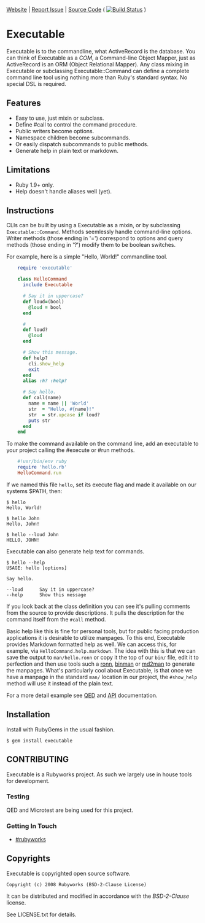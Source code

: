 [Website](http://rubyworks.github.com/executable) |
[Report Issue](http://github.com/rubyworks/executable/features) |
[Source Code](http://github.com/rubyworks/executable)
( [![Build Status](https://secure.travis-ci.org/rubyworks/indexer.png)](http://travis-ci.org/rubyworks/indexer) )


# Executable

Executable is to the commandline, what ActiveRecord is the database. 
You can think of Executable as a *COM*, a Command-line Object Mapper,
just as ActiveRecord is an ORM (Object Relational Mapper). Any class
mixing in Executable or subclassing Executable::Command can define
a complete command line tool using nothing more than Ruby's standard
syntax. No special DSL is required. 


## Features

* Easy to use, just mixin or subclass.
* Define #call to control the command procedure.
* Public writers become options.
* Namespace children become subcommands.
* Or easily dispatch subcommands to public methods.
* Generate help in plain text or markdown.


## Limitations

* Ruby 1.9+ only.
* Help doesn't handle aliases well (yet).


## Instructions

CLIs can be built by using a Executable as a mixin, or by subclassing 
`Executable::Command`. Methods seemlessly handle command-line options.
Writer methods (those ending in '=') correspond to options and query
methods (those ending in '?') modify them to be boolean switches. 

For example, here is a simple "Hello, World!" commandline tool.

```ruby
    require 'executable'

    class HelloCommand
      include Executable

      # Say it in uppercase?
      def loud=(bool)
        @loud = bool
      end

      #
      def loud?
        @loud
      end

      # Show this message.
      def help?
        cli.show_help
        exit
      end
      alias :h? :help?

      # Say hello.
      def call(name)
        name = name || 'World'
        str  = "Hello, #{name}!"
        str  = str.upcase if loud?
        puts str
      end
    end
```

To make the command available on the command line, add an executable
to your project calling the #execute or #run methods.

```ruby
    #!usr/bin/env ruby
    require 'hello.rb'
    HelloCommand.run
```

If we named this file `hello`, set its execute flag and made it available
on our systems $PATH, then:

    $ hello
    Hello, World!

    $ hello John
    Hello, John!

    $ hello --loud John
    HELLO, JOHN!

Executable can also generate help text for commands.

    $ hello --help
    USAGE: hello [options]

    Say hello.

    --loud      Say it in uppercase?
    --help      Show this message

If you look back at the class definition you can see it's pulling
comments from the source to provide descriptions. It pulls the 
description for the command itself from the `#call` method.

Basic help like this is fine for personal tools, but for public facing
production applications it is desirable to utilize manpages. To this end,
Executable provides Markdown formatted help as well. We can access this,
for example, via `HelloCommand.help.markdown`. The idea with this is that
we can save the output to `man/hello.ronn` or copy it the top of our `bin/`
file, edit it to perfection and then use tools such a [ronn](https://github.com/rtomayko/ronn),
[binman](https://github.com/sunaku/binman) or [md2man](https://github.com/sunaku/md2man)
to generate the manpages. What's particularly cool about Executable,
is that once we have a manpage in the standard `man/` location in our project,
the `#show_help` method will use it instead of the plain text.

For a more detail example see [QED](demo.html)
and [API](http://rubydoc.info/gems/executable/frames) documentation.


## Installation

Install with RubyGems in the usual fashion.

    $ gem install executable


## CONTRIBUTING

Executable is a Rubyworks project. As such we largely use in house tools
for development.

### Testing

QED and Microtest are being used for this project.

### Getting In Touch

* [#rubyworks](irc://irc.freenode.org/rubyworks)


## Copyrights

Executable is copyrighted open source software.

    Copyright (c) 2008 Rubyworks (BSD-2-Clause License)

It can be distributed and modified in accordance with the *BSD-2-Clause* license.

See LICENSE.txt for details.
